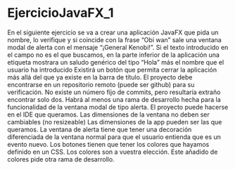 # EjercicioJavaFX_1

En el siguiente ejercicio se va a crear una aplicación JavaFX que pida un nombre, lo verifique y si
coincide con la frase “Obi wan” sale una ventana modal de alerta con el mensaje “¡General
Kenobi!”.
Si el texto introducido en el campo no es el que buscamos, en la parte inferior de la aplicación una
etiqueta mostrara un saludo genérico del tipo “Hola” más el nombre que el usuario ha introducido
Existirá un botón que permita cerrar la aplicación más allá del que ya existe en la barra de título.
El proyecto debe encontrarse en un repositorio remoto (puede ser github) para su verificación.
No existe un número fíjo de commits, pero resultaría extraño encontrar solo dos.
Habrá al menos una rama de desarrollo hecha para la funcionalidad de la ventana modal de tipo
alerta.
El proyecto puede hacerse en el IDE que queramos.
Las dimensiones de la ventana no deben ser cambiables (no resizeable)
Las dimensiones de la app pueden ser las que queramos.
La ventana de alerta tiene que tener una decoración diferenciada de la ventana normal para que el
usuario entienda que es un evento nuevo.
Los botones tienen que tener los colores que hayamos definido en un CSS. Los colores son a
vuestra elección. Este añadido de colores pide otra rama de desarrollo.
